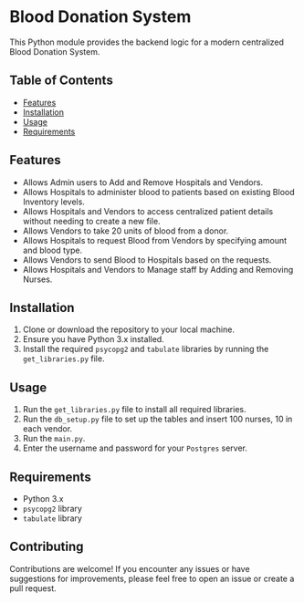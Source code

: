 # Blood Donation System

This Python module provides the backend logic for a modern centralized Blood Donation System.

## Table of Contents

- [Features](#features)
- [Installation](#installation)
- [Usage](#usage)
- [Requirements](#requirements)


## Features

- Allows Admin users to Add and Remove Hospitals and Vendors.
- Allows Hospitals to administer blood to patients based on existing Blood Inventory levels.
- Allows Hospitals and Vendors to access centralized patient details without needing to create a new file.
- Allows Vendors to take 20 units of blood from a donor.
- Allows Hospitals to request Blood from Vendors by specifying amount and blood type.
- Allows Vendors to send Blood to Hospitals based on the requests.
- Allows Hospitals and Vendors to Manage staff by Adding and Removing Nurses. 

## Installation

1. Clone or download the repository to your local machine.
2. Ensure you have Python 3.x installed.
3. Install the required `psycopg2` and `tabulate` libraries by running the `get_libraries.py` file.

## Usage

1. Run the `get_libraries.py` file to install all required libraries.
2. Run the `db_setup.py` file to set up the tables and insert 100 nurses, 10 in each vendor.
3. Run the `main.py`.
4. Enter the username and password for your `Postgres` server. 

## Requirements

- Python 3.x
- `psycopg2` library
- `tabulate` library 

## Contributing

Contributions are welcome! If you encounter any issues or have suggestions for improvements, please feel free to open an issue or create a pull request.

